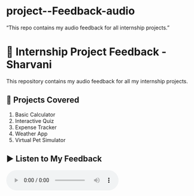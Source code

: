 # project--Feedback-audio
“This repo contains my audio feedback for all internship projects.”  


# 🎤 Internship Project Feedback - Sharvani

This repository contains my audio feedback for all my internship projects.  

## 📌 Projects Covered
1. Basic Calculator  
2. Interactive Quiz  
3. Expense Tracker  
4. Weather App  
5. Virtual Pet Simulator  

## ▶️ Listen to My Feedback
<audio controls>
  <source src="Sharvani_Project_Feedback.mp3" type="audio/mpeg">
  Your browser does not support the audio element.
</audio>

